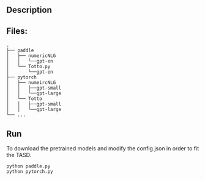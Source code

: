 ## Description

## Files:

    .
    ├── paddle
    │   ├── numericNLG
    │   │   └──gpt-en
    │   └── Totto.py
    │       └──gpt-en
    ├── pytorch
    │   ├── numeircNLG
    │   │   ├──gpt-small
    │   │   └──gpt-large
    │   └── Totto
    │   │   ├──gpt-small
    │   │   └──gpt-large
    └── ...

## Run

To download the pretrained models and modify the config.json in order to fit the TASD.

```
python paddle.py
python pytorch.py
```
